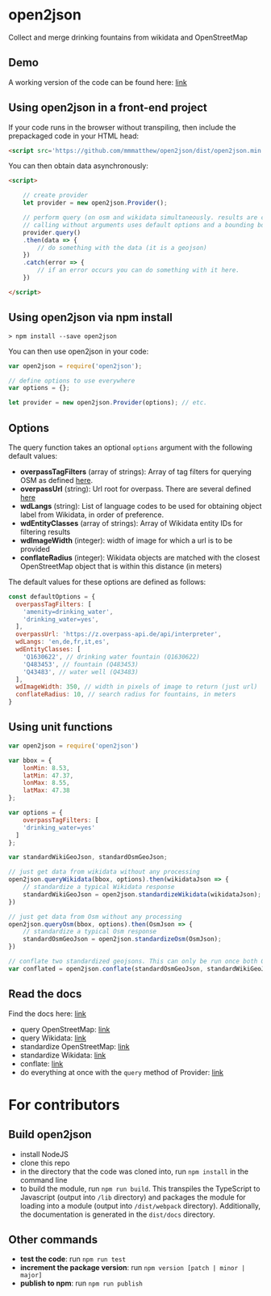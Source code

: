 # open2json
Collect and merge drinking fountains from wikidata and OpenStreetMap

## Demo
A working version of the code can be found here: [link](https://mmmatthew.github.io/open2json/demo)


## Using open2json in a front-end project
If your code runs in the browser without transpiling, then include the prepackaged code in your HTML head:

```html
<script src='https://github.com/mmmatthew/open2json/dist/open2json.min.js'></script>
```

You can then obtain data asynchronously:

```html
<script>

    // create provider
    let provider = new open2json.Provider();

    // perform query (on osm and wikidata simultaneously. results are conflated to gether.)
    // calling without arguments uses default options and a bounding box for Basel, Switzerland
    provider.query()
    .then(data => {
        // do something with the data (it is a geojson)
    })
    .catch(error => {
        // if an error occurs you can do something with it here.
    })

</script>
```

## Using open2json via npm install
```
> npm install --save open2json
```

You can then use open2json in your code:
```js
var open2json = require('open2json');

// define options to use everywhere
var options = {};

let provider = new open2json.Provider(options); // etc.
```
## Options
The query function takes an optional `options` argument with the following default values:
- **overpassTagFilters** (array of strings): Array of tag filters for querying OSM as defined [here](https://wiki.openstreetmap.org/wiki/Overpass_API/Language_Guide#Tag_request_clauses_.28or_.22tag_filters.22.29).
- **overpassUrl** (string): Url root for overpass. There are several defined [here](https://wiki.openstreetmap.org/wiki/Platform_Status)
- **wdLangs** (string): List of language codes to be used for obtaining object label from Wikidata, in order of preference.
- **wdEntityClasses** (array of strings): Array of Wikidata entity IDs for filtering results
- **wdImageWidth** (integer): width of image for which a url is to be provided
- **conflateRadius** (integer): Wikidata objects are matched with the closest OpenStreetMap object that is within this distance (in meters)

The default values for these options are defined as follows:
```js
const defaultOptions = {   
  overpassTagFilters: [
    'amenity=drinking_water',
    'drinking_water=yes',
  ],
  overpassUrl: 'https://z.overpass-api.de/api/interpreter',
  wdLangs: 'en,de,fr,it,es',
  wdEntityClasses: [
    'Q1630622', // drinking water fountain (Q1630622)
    'Q483453', // fountain (Q483453)
    'Q43483', // water well (Q43483)
  ],
  wdImageWidth: 350, // width in pixels of image to return (just url)
  conflateRadius: 10, // search radius for fountains, in meters
}
``` 

## Using unit functions
```js
var open2json = require('open2json')

var bbox = {
    lonMin: 8.53,
    latMin: 47.37,
    lonMax: 8.55,
    latMax: 47.38
};

var options = {
    overpassTagFilters: [
    'drinking_water=yes'
  ]
};

var standardWikiGeoJson, standardOsmGeoJson;

// just get data from wikidata without any processing
open2json.queryWikidata(bbox, options).then(wikidataJson => {
    // standardize a typical Wikidata response
    standardWikiGeoJson = open2json.standardizeWikidata(wikidataJson);
})

// just get data from Osm without any processing
open2json.queryOsm(bbox, options).then(OsmJson => {
    // standardize a typical Osm response
    standardOsmGeoJson = open2json.standardizeOsm(OsmJson);
})

// conflate two standardized geojsons. This can only be run once both GeoJsons have been loaded
var conflated = open2json.conflate(standardOsmGeoJson, standardWikiGeoJson);

```

## Read the docs
Find the docs here: [link](https://mmmatthew.github.io/open2json/docs)

- query OpenStreetMap: [link](https://mmmatthew.github.io/open2json/docs/globals.html#queryosm)
- query Wikidata: [link](https://mmmatthew.github.io/open2json/docs/globals.html#querywikidata)
- standardize OpenStreetMap: [link](https://mmmatthew.github.io/open2json/docs/globals.html#standardizeosm)
- standardize Wikidata: [link](https://mmmatthew.github.io/open2json/docs/globals.html#standardizewikidata)
- conflate: [link](https://mmmatthew.github.io/open2json/docs/globals.html#conflate)
- do everything at once with the `query` method of Provider: [link](https://mmmatthew.github.io/open2json/docs/classes/provider.html)

# For contributors

## Build open2json
- install NodeJS
- clone this repo
- in the directory that the code was cloned into, run `npm install` in the command line
- to build the module, run `npm run build`. This transpiles the TypeScript to Javascript (output into `/lib` directory) and packages the module for loading into a module (output into `/dist/webpack` directory). Additionally, the documentation is generated in the `dist/docs` directory.

## Other commands
- **test the code**: run `npm run test`
- **increment the package version**: run `npm version [patch | minor | major]`
- **publish to npm**: run `npm run publish`
